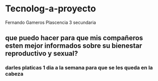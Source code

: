 # Tecnolog-a-proyecto
Fernando Gameros Plascencia 3 secundaria 

## que puedo hacer para que mis compañeros esten mejor informados sobre su bienestar reproductivo y sexual?

### darles platicas 1 dia a la semana para que se les queda en la cabeza
